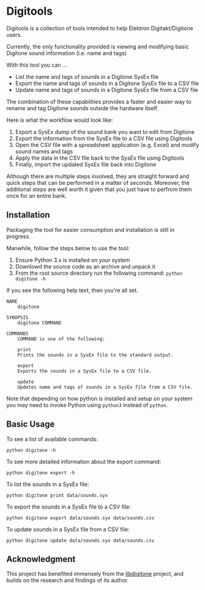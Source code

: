 # Digitools
Digitools is a collection of tools intended to help Elektron Digitakt/Digitone users.

Currently, the only functionality provided is viewing and modifying basic Digitone sound information (i.e. name and tags)

With this tool you can ...
- List the name and tags of sounds in a Digitone SysEx file
- Export the name and tags of sounds in a Digitone SysEx file to a CSV file
- Update name and tags of sounds in a Digitone SysEx file from a CSV file

The combination of these capabilities provides a faster and easier way to rename and tag Digitone sounds outside the hardware itself.

Here is what the workflow would look like:
1. Export a SysEx dump of the sound bank you want to edit from Digitone
2. Export the information from the SysEx file to a CSV file using Digitools
3. Open the CSV file with a spreadsheet application (e.g. Excel) and modify sound names and tags
4. Apply the data in the CSV file back to the SysEx file using Digitools
5. Finally, import the updated SysEx file back into Digitone

Although there are multiple steps involved, they are straight forward and quick steps that can be performed in a matter of seconds. Moreover, the additional steps are well worth it given that you just have to perfrom them once for an entire bank.

## Installation
Packaging the tool for easier consumption and installation is still in progress.

Manwhile, follow the steps below to use the tool:
1. Ensure Python 3.x is installed on your system
2. Downlowd the source code as an archive and unpack it
3. From the root source directory run the following command: `python digitone -h`

If you see the following help text, then you're all set.

    NAME
        digitone

    SYNOPSIS
        digitone COMMAND

    COMMANDS
        COMMAND is one of the following:

        print
        Prints the sounds in a SysEx file to the standard output.

        export
        Exports the sounds in a SysEx file to a CSV file.

        update
        Updates name and tags of sounds in a SysEx file from a CSV file.

Note that depending on how python is installed and setup on your system you may need to invoke Python using `python3` instead of `python`.

## Basic Usage
To see a list of available commands:
```
python digitone -h
```

To see more detailed information about the export command:
```
python digitone export -h
```

To list the sounds in a SysEx file:
```
python digitone print data/sounds.syx
```

To export the sounds in a SysEx file to a CSV file:
```
python digitone export data/sounds.syx data/sounds.csv
```

To update sounds in a SysEx file from a CSV file:
```
python digitone update data/sounds.syx data/sounds.csv
```

## Acknowledgment
This project has benefited immensely from the [libdigitone](https://gitlab.com/dhuck/libdigitone) project, and builds on the research and findings of its author.